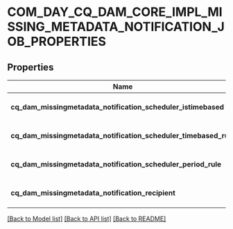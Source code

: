 # COM_DAY_CQ_DAM_CORE_IMPL_MISSING_METADATA_NOTIFICATION_JOB_PROPERTIES

## Properties
Name | Type | Description | Notes
------------ | ------------- | ------------- | -------------
**cq_dam_missingmetadata_notification_scheduler_istimebased** | [**CONFIG_NODE_PROPERTY_BOOLEAN**](configNodePropertyBoolean.md) |  | [optional] [default to null]
**cq_dam_missingmetadata_notification_scheduler_timebased_rule** | [**CONFIG_NODE_PROPERTY_STRING**](configNodePropertyString.md) |  | [optional] [default to null]
**cq_dam_missingmetadata_notification_scheduler_period_rule** | [**CONFIG_NODE_PROPERTY_INTEGER**](configNodePropertyInteger.md) |  | [optional] [default to null]
**cq_dam_missingmetadata_notification_recipient** | [**CONFIG_NODE_PROPERTY_STRING**](configNodePropertyString.md) |  | [optional] [default to null]

[[Back to Model list]](../README.md#documentation-for-models) [[Back to API list]](../README.md#documentation-for-api-endpoints) [[Back to README]](../README.md)


